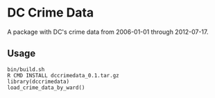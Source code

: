 # DC Crime Data

A package with DC's crime data from 2006-01-01 through 2012-07-17.

## Usage
    bin/build.sh
    R CMD INSTALL dccrimedata_0.1.tar.gz
    library(dccrimedata) 
    load_crime_data_by_ward()

